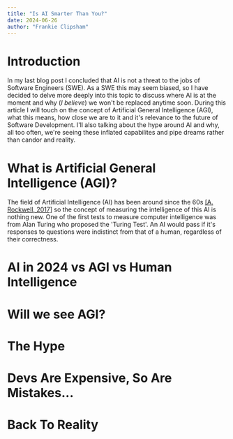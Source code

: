 ```yaml
---
title: "Is AI Smarter Than You?"
date: 2024-06-26
author: "Frankie Clipsham"
---
```


<!--
Things to mention:


 -->

# Introduction

In my last blog post I concluded that AI is not a threat to the jobs of Software Engineers (SWE). As a SWE this may seem biased, so I have decided to delve more deeply into this topic to discuss where AI is at the moment and why (_I believe_) we won't be replaced anytime soon. During this article I will touch on the concept of Artificial General Intelligence (AGI), what this means, how close we are to it and it's relevance to the future of Software Development. I'll also talking about the hype around AI and why, all too often, we're seeing these inflated capabilites and pipe dreams rather than candor and reality.

# What is Artificial General Intelligence (AGI)?

The field of Artificial Intelligence (AI) has been around since the 60s [[A. Rockwell, 2017]](https://sitn.hms.harvard.edu/flash/2017/history-artificial-intelligence/) so the concept of measuring the intelligence of this AI is nothing new. One of the first tests to measure computer intelligence was from Alan Turing who proposed the 'Turing Test'. An AI would pass if it's responses to questions were indistinct from that of a human, regardless of their correctness.

# AI in 2024 vs AGI vs Human Intelligence

# Will we see AGI?

<!--
- Elon Musk's claims
- Academics claims (find X rant)
- If we see AGI then we may see a move towards AI replacing devs
- Very contested topic, so I won't draw too many conclusions. Many academic papers have defined what is required to consider this.
- There are challenges that AI cannot complete
- Surely the if AI can only complete a subset of challenges a human can complete than it cannot be considered generally intelligent
- The ability to adapt and infer with limited information and in different environments is what makes humans excel and where AI has shortfalls
 -->

# The Hype

<!--
  - The market incentives to make AI profitiable and desire to hype as much as possible. Sometimes further than it's capabilities.
  - Faked demos with best case examples, AI in the best environments with the most favorable examples/test data
  - Devin AI
  - Gemini fakes
  - NVidia most valuable company in world
   -->

# Devs Are Expensive, So Are Mistakes...

<!--
- Candid about how good AI actually is
- Emotional aspect
- Middle management held accountable if they're the ones instructing AI
- Ethical issues with AGI
  -->

# Back To Reality

<!--
- I honestly think AI is great, I think it will be the biggest disruptor since the internet and has huge potential
- Save t
 -->
